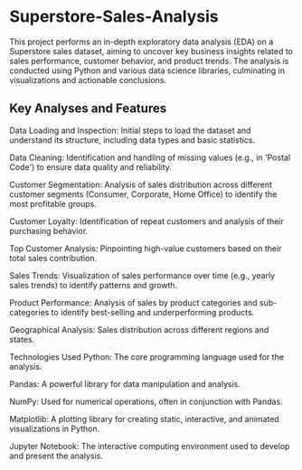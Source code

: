 # Superstore-Sales-Analysis
This project performs an in-depth exploratory data analysis (EDA) on a Superstore sales dataset, aiming to uncover key business insights related to sales performance, customer behavior, and product trends. The analysis is conducted using Python and various data science libraries, culminating in visualizations and actionable conclusions.
## Key Analyses and Features
Data Loading and Inspection: Initial steps to load the dataset and understand its structure, including data types and basic statistics.

Data Cleaning: Identification and handling of missing values (e.g., in 'Postal Code') to ensure data quality and reliability.

Customer Segmentation: Analysis of sales distribution across different customer segments (Consumer, Corporate, Home Office) to identify the most profitable groups.

Customer Loyalty: Identification of repeat customers and analysis of their purchasing behavior.

Top Customer Analysis: Pinpointing high-value customers based on their total sales contribution.

Sales Trends: Visualization of sales performance over time (e.g., yearly sales trends) to identify patterns and growth.

Product Performance: Analysis of sales by product categories and sub-categories to identify best-selling and underperforming products.

Geographical Analysis: Sales distribution across different regions and states.

Technologies Used
Python: The core programming language used for the analysis.

Pandas: A powerful library for data manipulation and analysis.

NumPy: Used for numerical operations, often in conjunction with Pandas.

Matplotlib: A plotting library for creating static, interactive, and animated visualizations in Python.

Jupyter Notebook: The interactive computing environment used to develop and present the analysis.
